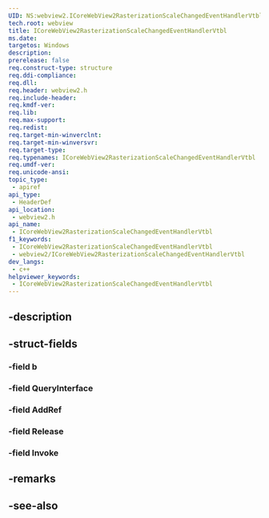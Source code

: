 ```yaml
---
UID: NS:webview2.ICoreWebView2RasterizationScaleChangedEventHandlerVtbl
tech.root: webview
title: ICoreWebView2RasterizationScaleChangedEventHandlerVtbl
ms.date: 
targetos: Windows
description: 
prerelease: false
req.construct-type: structure
req.ddi-compliance: 
req.dll: 
req.header: webview2.h
req.include-header: 
req.kmdf-ver: 
req.lib: 
req.max-support: 
req.redist: 
req.target-min-winverclnt: 
req.target-min-winversvr: 
req.target-type: 
req.typenames: ICoreWebView2RasterizationScaleChangedEventHandlerVtbl
req.umdf-ver: 
req.unicode-ansi: 
topic_type:
 - apiref
api_type:
 - HeaderDef
api_location:
 - webview2.h
api_name:
 - ICoreWebView2RasterizationScaleChangedEventHandlerVtbl
f1_keywords:
 - ICoreWebView2RasterizationScaleChangedEventHandlerVtbl
 - webview2/ICoreWebView2RasterizationScaleChangedEventHandlerVtbl
dev_langs:
 - c++
helpviewer_keywords:
 - ICoreWebView2RasterizationScaleChangedEventHandlerVtbl
---
```


## -description

## -struct-fields

### -field b

### -field QueryInterface

### -field AddRef

### -field Release

### -field Invoke

## -remarks

## -see-also

